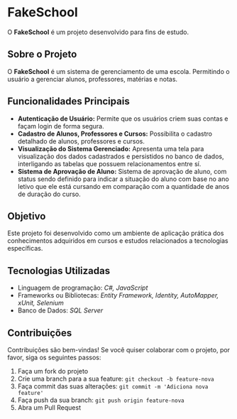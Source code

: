 # FakeSchool

O **FakeSchool** é um projeto desenvolvido para fins de estudo.

## Sobre o Projeto

O **FakeSchool** é um sistema de gerenciamento de uma escola. Permitindo o usuário a gerenciar alunos, professores, matérias e notas.

## Funcionalidades Principais

- **Autenticação de Usuário:** Permite que os usuários criem suas contas e façam login de forma segura.
- **Cadastro de Alunos, Professores e Cursos:** Possibilita o cadastro detalhado de alunos, professores e cursos.
- **Visualização do Sistema Gerenciado:** Apresenta uma tela para visualização dos dados cadastrados e persistidos no banco de dados, interligando as tabelas que possuem relacionamentos entre sí.
- **Sistema de Aprovação de Aluno:** Sistema de aprovação de aluno, com status sendo definido para indicar a situação do aluno com base no ano letivo que ele está cursando em comparação com a quantidade de anos de duração do curso.

## Objetivo

Este projeto foi desenvolvido como um ambiente de aplicação prática dos conhecimentos adquiridos em cursos e estudos relacionados a tecnologias específicas.

## Tecnologias Utilizadas

- Linguagem de programação: *C#, JavaScript*
- Frameworks ou Bibliotecas: *Entity Framework, Identity, AutoMapper, xUnit, Selenium*
- Banco de Dados: *SQL Server*

## Contribuições

Contribuições são bem-vindas! Se você quiser colaborar com o projeto, por favor, siga os seguintes passos:

1. Faça um fork do projeto
2. Crie uma branch para a sua feature: `git checkout -b feature-nova`
3. Faça commit das suas alterações: `git commit -m 'Adiciona nova feature'`
4. Faça push da sua branch: `git push origin feature-nova`
5. Abra um Pull Request
